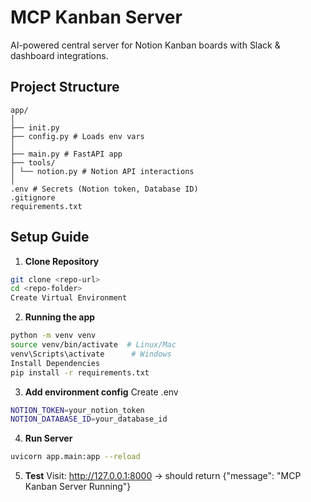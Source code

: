 # MCP Kanban Server

AI-powered central server for Notion Kanban boards with Slack & dashboard integrations.

## Project Structure

```
app/
│
├── init.py
├── config.py # Loads env vars
│
├── main.py # FastAPI app
├── tools/
│ └── notion.py # Notion API interactions
│
.env # Secrets (Notion token, Database ID)
.gitignore
requirements.txt
```

## Setup Guide

1. **Clone Repository**

```bash
git clone <repo-url>
cd <repo-folder>
Create Virtual Environment
```

2. **Running the app**

```bash
python -m venv venv
source venv/bin/activate  # Linux/Mac
venv\Scripts\activate      # Windows
Install Dependencies
pip install -r requirements.txt

```

3. **Add environment config**
   Create .env

```bash
NOTION_TOKEN=your_notion_token
NOTION_DATABASE_ID=your_database_id
```

4. **Run Server**

```bash
uvicorn app.main:app --reload
```

5. **Test**
   Visit: http://127.0.0.1:8000 → should return {"message": "MCP Kanban Server Running"}
